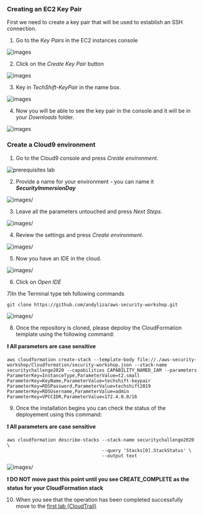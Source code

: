### Creating an EC2 Key Pair

First we need to create a key pair that will be used to establish an SSH
connection.

1)  Go to the *Key Pairs* in the EC2 instances console

![images](images/1b7a0e08bd10420fa37c1270cffe1f54.png)

2)  Click on the *Create Key Pair* button

![images](images/d3c32b52f680b2710b9bb1a93c1407c1.png)

3)  Key in *TechShift-KeyPair* in the name box.

![images](images/c4490616d6988656078799a2695d6b01.png)

4)  Now you will be able to see the key pair in the console and it will be in your *Downloads* folder.

![images](images/7324683f50d7dbe301fa0c476d84153a.png)

### Create a Cloud9 environment

1) Go to the Cloud9 console and press *Create environment*.

![prerequisites lab](images//1d057a6d465f25b6ff1842ee465ab08d.png)

2) Provide a name for your environment - you can name it ___SecurityImmersionDay___

![images/](images/cloud9-environment-name.png)

3) Leave all the parameters untouched and press *Next Steps*.


![images/](images/bd9d46e5b0a0c7f7e0e405566a2a4806.png)


4) Review the settings and press *Create environment*.


![images/](images/09e18a38e2942abbedcfae852c057fb3.png)


5) Now you have an IDE in the cloud.


![images/](images/6bf8fc54f1f01e9eda93a8dc95f5dccd.png)

6) Click on *Open IDE*

7)In the Terminal type teh following commands

```
git clone https://github.com/andyliza/aws-security-workshop.git

```
![images/](images/clone.png)

8) Once the repository is cloned, please depoloy the CloudFormation template using the following command:

**:heavy_exclamation_mark: All parameters are case sensitive**

```
aws cloudformation create-stack --template-body file://./aws-security-workshop/Cloudformation/security-workshop.json --stack-name securitychallenge2020 --capabilities CAPABILITY_NAMED_IAM --parameters ParameterKey=InstanceType,ParameterValue=t2.small ParameterKey=KeyName,ParameterValue=techshift-keypair ParameterKey=RDSPassword,ParameterValue=techshift2019 ParameterKey=RDSUsername,ParameterValue=admin ParameterKey=VPCCIDR,ParameterValue=172.4.0.0/16

```

9) Once the installation begins you can check the status of the deployement using this command:

**:heavy_exclamation_mark: All parameters are case sensitive**

```
aws cloudformation describe-stacks --stack-name securitychallenge2020 \
                                   --query 'Stacks[0].StackStatus' \
                                   --output text
```

![images/](images/statuscheck.png)

 **:heavy_exclamation_mark: DO NOT move past this point until you see CREATE_COMPLETE as the status for your CloudFormation stack**

10) When you see that the operation has been completed successfully move to the [first lab (CloudTrail)](../01-CloudTrail-Lab/README.md)
